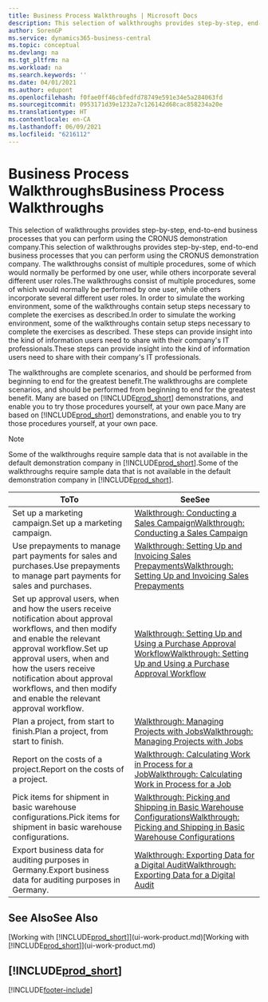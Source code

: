 ```yaml
---
title: Business Process Walkthroughs | Microsoft Docs
description: This selection of walkthroughs provides step-by-step, end-to-end business processes that you can perform using the CRONUS International Ltd. demonstration company.
author: SorenGP
ms.service: dynamics365-business-central
ms.topic: conceptual
ms.devlang: na
ms.tgt_pltfrm: na
ms.workload: na
ms.search.keywords: ''
ms.date: 04/01/2021
ms.author: edupont
ms.openlocfilehash: f0fae0ff46cbfedfd78749e591e34e5a284063fd
ms.sourcegitcommit: 0953171d39e1232a7c126142d68cac858234a20e
ms.translationtype: HT
ms.contentlocale: en-CA
ms.lasthandoff: 06/09/2021
ms.locfileid: "6216112"
---
```

# <a name="business-process-walkthroughs"></a><span data-ttu-id="e8a91-103">Business Process Walkthroughs</span><span class="sxs-lookup"><span data-stu-id="e8a91-103">Business Process Walkthroughs</span></span>

<span data-ttu-id="e8a91-104">This selection of walkthroughs provides step-by-step, end-to-end business processes that you can perform using the CRONUS demonstration company.</span><span class="sxs-lookup"><span data-stu-id="e8a91-104">This selection of walkthroughs provides step-by-step, end-to-end business processes that you can perform using the CRONUS demonstration company.</span></span> <span data-ttu-id="e8a91-105">The walkthroughs consist of multiple procedures, some of which would normally be performed by one user, while others incorporate several different user roles.</span><span class="sxs-lookup"><span data-stu-id="e8a91-105">The walkthroughs consist of multiple procedures, some of which would normally be performed by one user, while others incorporate several different user roles.</span></span> <span data-ttu-id="e8a91-106">In order to simulate the working environment, some of the walkthroughs contain setup steps necessary to complete the exercises as described.</span><span class="sxs-lookup"><span data-stu-id="e8a91-106">In order to simulate the working environment, some of the walkthroughs contain setup steps necessary to complete the exercises as described.</span></span> <span data-ttu-id="e8a91-107">These steps can provide insight into the kind of information users need to share with their company's IT professionals.</span><span class="sxs-lookup"><span data-stu-id="e8a91-107">These steps can provide insight into the kind of information users need to share with their company's IT professionals.</span></span>  

 <span data-ttu-id="e8a91-108">The walkthroughs are complete scenarios, and should be performed from beginning to end for the greatest benefit.</span><span class="sxs-lookup"><span data-stu-id="e8a91-108">The walkthroughs are complete scenarios, and should be performed from beginning to end for the greatest benefit.</span></span> <span data-ttu-id="e8a91-109">Many are based on [!INCLUDE[prod_short](includes/prod_short.md)] demonstrations, and enable you to try those procedures yourself, at your own pace.</span><span class="sxs-lookup"><span data-stu-id="e8a91-109">Many are based on [!INCLUDE[prod_short](includes/prod_short.md)] demonstrations, and enable you to try those procedures yourself, at your own pace.</span></span>  

> [!NOTE]
> <span data-ttu-id="e8a91-110">Some of the walkthroughs require sample data that is not available in the default demonstration company in [!INCLUDE[prod_short](includes/prod_short.md)].</span><span class="sxs-lookup"><span data-stu-id="e8a91-110">Some of the walkthroughs require sample data that is not available in the default demonstration company in [!INCLUDE[prod_short](includes/prod_short.md)].</span></span> <!--For more information, see [To create a company with complete sample data in a sandbox](across-how-create-sandbox-environment.md#to-create-a-company-with-complete-sample-data-in-a-sandbox). -->

|<span data-ttu-id="e8a91-111">To</span><span class="sxs-lookup"><span data-stu-id="e8a91-111">To</span></span>|<span data-ttu-id="e8a91-112">See</span><span class="sxs-lookup"><span data-stu-id="e8a91-112">See</span></span>|  
|--------|---------|  
|<span data-ttu-id="e8a91-113">Set up a marketing campaign.</span><span class="sxs-lookup"><span data-stu-id="e8a91-113">Set up a marketing campaign.</span></span>|[<span data-ttu-id="e8a91-114">Walkthrough: Conducting a Sales Campaign</span><span class="sxs-lookup"><span data-stu-id="e8a91-114">Walkthrough: Conducting a Sales Campaign</span></span>](walkthrough-conducting-a-sales-campaign.md)|  
|<span data-ttu-id="e8a91-115">Use prepayments to manage part payments for sales and purchases.</span><span class="sxs-lookup"><span data-stu-id="e8a91-115">Use prepayments to manage part payments for sales and purchases.</span></span> <!-- **Requires complete sample data** --> |[<span data-ttu-id="e8a91-116">Walkthrough: Setting Up and Invoicing Sales Prepayments</span><span class="sxs-lookup"><span data-stu-id="e8a91-116">Walkthrough: Setting Up and Invoicing Sales Prepayments</span></span>](walkthrough-setting-up-and-invoicing-sales-prepayments.md)|  
|<span data-ttu-id="e8a91-117">Set up approval users, when and how the users receive notification about approval workflows, and then modify and enable the relevant approval workflow.</span><span class="sxs-lookup"><span data-stu-id="e8a91-117">Set up approval users, when and how the users receive notification about approval workflows, and then modify and enable the relevant approval workflow.</span></span>|[<span data-ttu-id="e8a91-118">Walkthrough: Setting Up and Using a Purchase Approval Workflow</span><span class="sxs-lookup"><span data-stu-id="e8a91-118">Walkthrough: Setting Up and Using a Purchase Approval Workflow</span></span>](walkthrough-setting-up-and-using-a-purchase-approval-workflow.md)|  
|<span data-ttu-id="e8a91-119">Plan a project, from start to finish.</span><span class="sxs-lookup"><span data-stu-id="e8a91-119">Plan a project, from start to finish.</span></span> <!-- **Requires complete sample data** --> |[<span data-ttu-id="e8a91-120">Walkthrough: Managing Projects with Jobs</span><span class="sxs-lookup"><span data-stu-id="e8a91-120">Walkthrough: Managing Projects with Jobs</span></span>](walkthrough-managing-projects-with-jobs.md)|  
|<span data-ttu-id="e8a91-121">Report on the costs of a project.</span><span class="sxs-lookup"><span data-stu-id="e8a91-121">Report on the costs of a project.</span></span> <!-- **Requires complete sample data** --> |[<span data-ttu-id="e8a91-122">Walkthrough: Calculating Work in Process for a Job</span><span class="sxs-lookup"><span data-stu-id="e8a91-122">Walkthrough: Calculating Work in Process for a Job</span></span>](walkthrough-calculating-work-in-process-for-a-job.md)|  
|<span data-ttu-id="e8a91-123">Pick items for shipment in basic warehouse configurations.</span><span class="sxs-lookup"><span data-stu-id="e8a91-123">Pick items for shipment in basic warehouse configurations.</span></span> <!-- **Requires complete sample data** --> |[<span data-ttu-id="e8a91-124">Walkthrough: Picking and Shipping in Basic Warehouse Configurations</span><span class="sxs-lookup"><span data-stu-id="e8a91-124">Walkthrough: Picking and Shipping in Basic Warehouse Configurations</span></span>](walkthrough-picking-and-shipping-in-basic-warehousing.md)|  
|<span data-ttu-id="e8a91-125">Export business data for auditing purposes in Germany.</span><span class="sxs-lookup"><span data-stu-id="e8a91-125">Export business data for auditing purposes in Germany.</span></span>|[<span data-ttu-id="e8a91-126">Walkthrough: Exporting Data for a Digital Audit</span><span class="sxs-lookup"><span data-stu-id="e8a91-126">Walkthrough: Exporting Data for a Digital Audit</span></span>](LocalFunctionality/Germany/walkthrough-exporting-data-for-a-digital-audit.md)|

<!-- |Assemble and ship items that are customized on the sales order. **Requires complete sample data** |[Walkthrough: Selling, Assembling, and Shipping Kits](walkthrough-selling-assembling-and-shipping-kits.md)|   -->
<!-- |Plan supply orders to fulfill demand automatically. **Requires complete sample data** |[Walkthrough: Planning Supplies Automatically](walkthrough-planning-supplies-automatically.md)|   -->
<!-- |Plan supply orders to fulfill demand manually. **Requires complete sample data** |[Walkthrough: Planning Supplies Manually](walkthrough-planning-supplies-manually.md)|   -->
<!-- |Put received items away in basic warehouse configurations. **Requires complete sample data** |[Walkthrough: Receiving and Putting Away in Basic Warehouse Configurations](walkthrough-receiving-and-putting-away-in-basic-warehousing.md)|   -->
<!-- |Put received items away in advanced warehouse configurations. **Requires complete sample data**|[Walkthrough: Receiving and Putting Away in advanced warehouse configurations](walkthrough-receiving-and-putting-away-in-advanced-warehousing.md)|   -->
<!-- |Perform defects management. **Requires complete sample data** |[Walkthrough: Tracing Serial-Lot Numbers](walkthrough-tracing-serial-lot-numbers.md)| -->

## <a name="see-also"></a><span data-ttu-id="e8a91-127">See Also</span><span class="sxs-lookup"><span data-stu-id="e8a91-127">See Also</span></span>

<span data-ttu-id="e8a91-128">[Working with [!INCLUDE[prod_short](includes/prod_short.md)]](ui-work-product.md)</span><span class="sxs-lookup"><span data-stu-id="e8a91-128">[Working with [!INCLUDE[prod_short](includes/prod_short.md)]](ui-work-product.md)</span></span>  

## [!INCLUDE[prod_short](includes/free_trial_md.md)]  


[!INCLUDE[footer-include](includes/footer-banner.md)]
